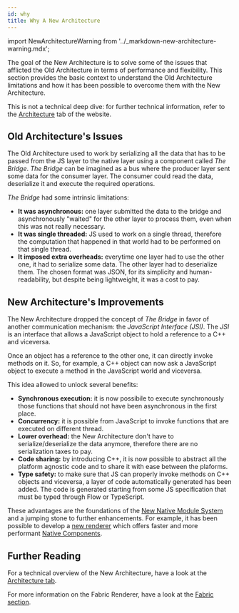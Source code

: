 ```yaml
---
id: why
title: Why A New Architecture
---
```


import NewArchitectureWarning from '../\_markdown-new-architecture-warning.mdx';

<NewArchitectureWarning/>

The goal of the New Architecture is to solve some of the issues that afflicted the Old Architecture in terms of performance and flexibility. This section provides the basic context to understand the Old Architecture limitations and how it has been possible to overcome them with the New Architecture.

This is not a technical deep dive: for further technical information, refer to the [Architecture](/architecture/overview) tab of the website.

## Old Architecture's Issues

The Old Architecture used to work by serializing all the data that has to be passed from the JS layer to the native layer using a component called _The Bridge_. _The Bridge_ can be imagined as a bus where the producer layer sent some data for the consumer layer. The consumer could read the data, deserialize it and execute the required operations.

_The Bridge_ had some intrinsic limitations:

- **It was asynchronous:** one layer submitted the data to the bridge and asynchronously "waited" for the other layer to process them, even when this was not really necessary.
- **It was single threaded:** JS used to work on a single thread, therefore the computation that happened in that world had to be performed on that single thread.
- **It imposed extra overheads:** everytime one layer had to use the other one, it had to serialize some data. The other layer had to deserialize them. The chosen format was JSON, for its simplicity and human-readability, but despite being lightweight, it was a cost to pay.

## New Architecture's Improvements

The New Architecture dropped the concept of _The Bridge_ in favor of another communication mechanism: the _JavaScript Interface (JSI)_. The _JSI_ is an interface that allows a JavaScript object to hold a reference to a C++ and viceversa.

Once an object has a reference to the other one, it can directly invoke methods on it. So, for example, a C++ object can now ask a JavaScript object to execute a method in the JavaScript world and viceversa.

This idea allowed to unlock several benefits:

- **Synchronous execution:** it is now possibile to execute synchronously those functions that should not have been asynchronous in the first place.
- **Concurrency:** it is possible from JavaScript to invoke functions that are executed on different thread.
- **Lower overhead:** the New Architecture don't have to serialize/deserialize the data anymore, therefore there are no serialization taxes to pay.
- **Code sharing:** by introducing C++, it is now possible to abstract all the platform agnostic code and to share it with ease between the plaforms.
- **Type safety:** to make sure that JS can properly invoke methods on C++ objects and viceversa, a layer of code automatically generated has been added. The code is generated starting from some JS specification that must be typed through Flow or TypeScript.

These advantages are the foundations of the [New Native Module System](pillars-turbomodules) and a jumping stone to further enhancements. For example, it has been possible to develop a [new renderer](/architecture/fabric-renderer) which offers faster and more performant [Native Components](pillars-fabric-components).

## Further Reading

For a technical overview of the New Architecture, have a look at the [Architecture tab](/architecture/overview).

For more information on the Fabric Renderer, have a look at the [Fabric section](/architecture/fabric-renderer).

